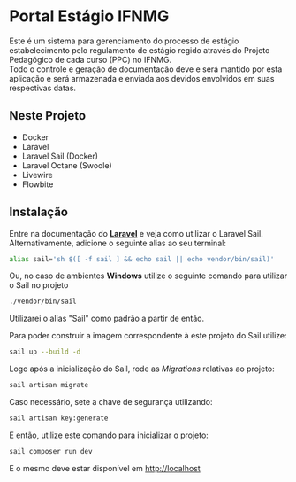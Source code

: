 # Portal Estágio IFNMG

Este é um sistema para gerenciamento do processo de estágio estabelecimento pelo regulamento de estágio regido através do Projeto Pedagógico de cada curso (PPC) no IFNMG. \
Todo o controle e geração de documentação deve e será mantido por esta aplicação e será armazenada e enviada aos devidos envolvidos em suas respectivas datas.

## Neste Projeto

- Docker
- Laravel
- Laravel Sail (Docker)
- Laravel Octane (Swoole)
- Livewire
- Flowbite

## Instalação

Entre na documentação do **[Laravel](https://laravel.com)** e veja como utilizar o Laravel Sail. Alternativamente, adicione o seguinte alias ao seu terminal:

```sh
alias sail='sh $([ -f sail ] && echo sail || echo vendor/bin/sail)'
```

Ou, no caso de ambientes **Windows** utilize o seguinte comando para utilizar o Sail no projeto

```sh
./vendor/bin/sail
```

Utilizarei o alias "Sail" como padrão a partir de então.

Para poder construir a imagem correspondente à este projeto do Sail utilize:

```sh
sail up --build -d
```

Logo após a inicialização do Sail, rode as _Migrations_ relativas ao projeto:

```sh
sail artisan migrate
```

Caso necessário, sete a chave de segurança utilizando:

```sh
sail artisan key:generate
```

E então, utilize este comando para inicializar o projeto:

```sh
sail composer run dev
```

E o mesmo deve estar disponível em [http://localhost](http://localhost)
